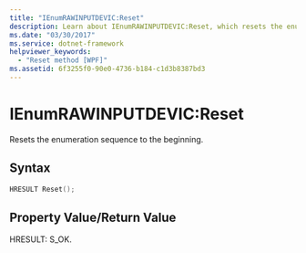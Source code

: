 ```yaml
---
title: "IEnumRAWINPUTDEVIC:Reset"
description: Learn about IEnumRAWINPUTDEVIC:Reset, which resets the enumeration sequence to the beginning, via this code example in CPP.
ms.date: "03/30/2017"
ms.service: dotnet-framework
helpviewer_keywords: 
  - "Reset method [WPF]"
ms.assetid: 6f3255f0-90e0-4736-b184-c1d3b8387bd3
---
```

# IEnumRAWINPUTDEVIC:Reset

Resets the enumeration sequence to the beginning.

## Syntax

```cpp
HRESULT Reset();
```

## Property Value/Return Value

HRESULT: S_OK.
